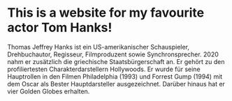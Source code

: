 # This is a website for my favourite actor Tom Hanks!

Thomas Jeffrey Hanks ist ein US-amerikanischer Schauspieler, Drehbuchautor, Regisseur, Filmproduzent sowie Synchronsprecher. 
2020 nahm er zusätzlich die griechische Staatsbürgerschaft an. Er gehört zu den profiliertesten Charakterdarstellern Hollywoods. 
Er wurde für seine Hauptrollen in den Filmen Philadelphia (1993) und Forrest Gump (1994) mit dem Oscar als Bester Hauptdarsteller ausgezeichnet. 
Darüber hinaus hat er vier Golden Globes erhalten.

